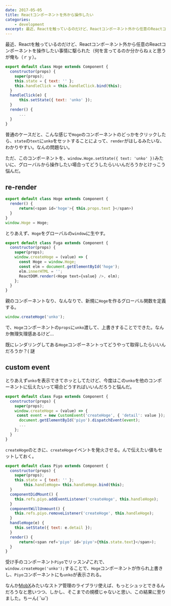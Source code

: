 ```yaml
---
date: 2017-05-05
title: Reactコンポーネントを外から操作したい
categories: 
    - development
excerpt: 最近、Reactを触っているのだけど、Reactコンポーネント外から任意のReactコンポーネントを操作したい事情に駆られた（何を言ってるのか分からねぇと思うが俺も（ｒｙ）。
---
```


最近、Reactを触っているのだけど、Reactコンポーネント外から任意のReactコンポーネントを操作したい事情に駆られた（何を言ってるのか分からねぇと思うが俺も（ｒｙ）。

```javascript
export default class Hoge extends Component {
  constructor(props) {
    super(props);
    this.state = { text: '' };
    this.handleClick = this.handleClick.bind(this);
  }
  handleClick(e) {
	  this.setState({ text: 'unko' });
  }
  render() {
	  ...
  }
}
```

普通のケースだと、こんな感じで`Hoge`のコンポーネントのどっかをクリックしたら、`state`の`text`に`unko`をセットすることによって、`render`がはしるみたいな、わかりやすい。なんの問題ない。

ただ、このコンポーネントを、`window.Hoge.setState({ text: 'unko' })`みたいに、グローバルから操作したい場合ってどうしたらいいんだろうかとけっこう悩んだ。

## re-render


```javascript
export default class Hoge extends Component {
  render() {
	  return(<span id='hoge'>{ this.props.text }</span>)
  }
}
window.Hoge = Hoge;
```

とりあえず、`Hoge`をグローバルの`window`に生やす。

```javascript
export default class Fuga extends Component {
  constructor(props) {
    super(props);
    window.createHoge = (value) => {
      const Hoge = window.Hoge;
      const elm = document.getElementById('hoge');
      elm.innerHTML = '';
      ReactDOM.render(<Hoge text={value} />, elm);
    };
  }
}
```

親のコンポーネントなり、なんなりで、新規に`Hoge`を作るグローバル関数を定義する。

```javascript
window.createHoge('unko');
```

で、`Hoge`コンポーネントの`props`に`unko`渡して、上書きすることでできた。なんか無理矢理感あるけど...

既にレンダリングしてある`Hoge`コンポーネントってどうやって取得したらいいんだろうか？(
謎

## custom event

とりあえず`unko`を表示できてホッとしてたけど、今度はこの`unko`を他のコンポーネントに伝えたいって場合どうすればいいんだろうと悩んだ。

```javascript
export default class Fuga extends Component {
  constructor(props) {
    super(props);
    window.createHoge = (value) => {
     const event = new CustomEvent('createHoge', { 'detail': value });
      document.getElementById('piyo').dispatchEvent(event);
      ...
    };
  }
}
```

`createHoge`のときに、`createHoge`イベントを発火させる。んで伝えたい値もセットしておく。

```javascript
export default class Piyo extends Component {
  constructor(props) {
    super(props);
    this.state = { text: '' };
		this.handleHoge= this.handleHoge.bind(this);
  }
  componentDidMount() {
    this.refs.piyo.addEventListener('createHoge', this.handleHoge);
  }
  componentWillUnmount() {
    this.refs.piyo.removeListener('createHoge', this.handleHoge);
  }
  handleHoge(e) {
    this.setState({ text: e.detail });
  }
  render() {
	  return(<span ref='piyo' id='piyo'>{this.state.text}</span>);
  }
}
```

受け手のコンポーネント`Piyo`でリッスン♪これで、`window.createHoge('unko');`することで、`Hoge`コンポーネントが作られ上書きし、`Piyo`コンポーネントにも`unko`が表示される。

なんか[MobX](https://mobx.js.org/)みたいなストア管理のライブラリ使えば、もっとシュッとできるんだろうなと思いつつ、しかし、そこまでの規模じゃないと思い、この結果に至りました。ちーん( ˘ω˘)